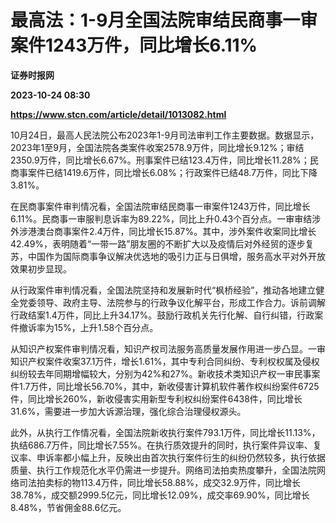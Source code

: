 # 最高法：1-9月全国法院审结民商事一审案件1243万件，同比增长6.11%
**证券时报网**

**2023-10-24 08:30**

**https://www.stcn.com/article/detail/1013082.html**

10月24日，最高人民法院公布2023年1-9月司法审判工作主要数据。数据显示，2023年1至9月，全国法院各类案件收案2578.9万件，同比增长9.12%；审结2350.9万件，同比增长6.67%。刑事案件已结123.4万件，同比增长11.28%；民商事案件已结1419.6万件，同比增长6.08%；行政案件已结48.7万件，同比下降3.81%。

在民商事案件审判情况看，全国法院审结民商事一审案件1243万件，同比增长6.11%。民商事一审服判息诉率为89.22%，同比上升0.43个百分点。一审审结涉外涉港澳台商事案件2.4万件，同比增长15.87%。其中，涉外案件收案同比增长42.49%，表明随着“一带一路”朋友圈的不断扩大以及疫情后对外经贸的逐步复苏，中国作为国际商事争议解决优选地的吸引力正与日俱增，服务高水平对外开放效果初步显现。

从行政案件审判情况看，全国法院坚持和发展新时代“枫桥经验”，推动各地建立健全党委领导、政府主导、法院参与的行政争议化解平台，形成工作合力。诉前调解行政结案1.4万件，同比上升34.17%。鼓励行政机关先行化解、自行纠错，行政案件撤诉率为15%，上升1.58个百分点。

从知识产权案件审判情况看，知识产权司法服务高质量发展作用进一步凸显。一审知识产权案件收案37.1万件，增长1.61%，其中专利合同纠纷、专利权权属及侵权纠纷较去年同期增幅较大，分别为42%和27%。新收技术类知识产权一审民事案件1.7万件，同比增长56.70%，其中，新收侵害计算机软件著作权纠纷案件6725件，同比增长260%，新收侵害实用新型专利权纠纷案件6438件，同比增长31.6%，需要进一步加大诉源治理，强化综合治理侵权源头。

此外，从执行工作情况看，全国法院新收执行案件793.1万件，同比增长11.13%，执结686.7万件，同比增长7.55%。在执行质效提升的同时，执行案件异议率、复议率、申诉率都小幅上升，反映出由首次执行案件衍生的纠纷仍然较多，执行依据质量、执行工作规范化水平仍需进一步提升。网络司法拍卖热度攀升，全国法院网络司法拍卖标的物113.4万件，同比增长58.88%，成交32.9万件，同比增长38.78%，成交额2999.5亿元，同比增长12.09%，成交率69.90%，同比增长8.48%，节省佣金88.6亿元。